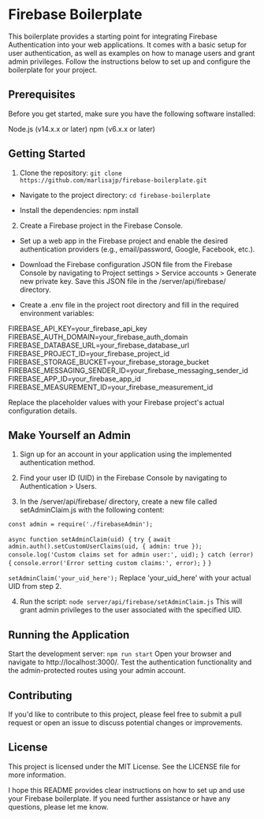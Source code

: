 # Firebase Boilerplate

This boilerplate provides a starting point for integrating Firebase Authentication into your web applications. It comes with a basic setup for user authentication, as well as examples on how to manage users and grant admin privileges. Follow the instructions below to set up and configure the boilerplate for your project.

## Prerequisites

Before you get started, make sure you have the following software installed:

Node.js (v14.x.x or later)
npm (v6.x.x or later)

## Getting Started

1. Clone the repository:
   `git clone https://github.com/marlisajp/firebase-boilerplate.git`

- Navigate to the project directory:
  `cd firebase-boilerplate`

- Install the dependencies:
  npm install

2. Create a Firebase project in the Firebase Console.

- Set up a web app in the Firebase project and enable the desired authentication providers (e.g., email/password, Google, Facebook, etc.).

- Download the Firebase configuration JSON file from the Firebase Console by navigating to Project settings > Service accounts > Generate new private key. Save this JSON file in the /server/api/firebase/ directory.

- Create a .env file in the project root directory and fill in the required environment variables:

FIREBASE_API_KEY=your_firebase_api_key
FIREBASE_AUTH_DOMAIN=your_firebase_auth_domain
FIREBASE_DATABASE_URL=your_firebase_database_url
FIREBASE_PROJECT_ID=your_firebase_project_id
FIREBASE_STORAGE_BUCKET=your_firebase_storage_bucket
FIREBASE_MESSAGING_SENDER_ID=your_firebase_messaging_sender_id
FIREBASE_APP_ID=your_firebase_app_id
FIREBASE_MEASUREMENT_ID=your_firebase_measurement_id

Replace the placeholder values with your Firebase project's actual configuration details.

## Make Yourself an Admin

1. Sign up for an account in your application using the implemented authentication method.

2. Find your user ID (UID) in the Firebase Console by navigating to Authentication > Users.

3. In the /server/api/firebase/ directory, create a new file called setAdminClaim.js with the following content:

`const admin = require('./firebaseAdmin');`

`async function setAdminClaim(uid) {`
`try {`
`await admin.auth().setCustomUserClaims(uid, { admin: true });`
`console.log('Custom claims set for admin user:', uid);`
`} catch (error) {`
`console.error('Error setting custom claims:', error);`
`}`
`}`

`setAdminClaim('your_uid_here');`
Replace 'your_uid_here' with your actual UID from step 2.

4. Run the script:
   `node server/api/firebase/setAdminClaim.js`
   This will grant admin privileges to the user associated with the specified UID.

## Running the Application

Start the development server:
`npm run start`
Open your browser and navigate to http://localhost:3000/.
Test the authentication functionality and the admin-protected routes using your admin account.

## Contributing

If you'd like to contribute to this project, please feel free to submit a pull request or open an issue to discuss potential changes or improvements.

## License

This project is licensed under the MIT License. See the LICENSE file for more information.

I hope this README provides clear instructions on how to set up and use your Firebase boilerplate. If you need further assistance or have any questions, please let me know.
